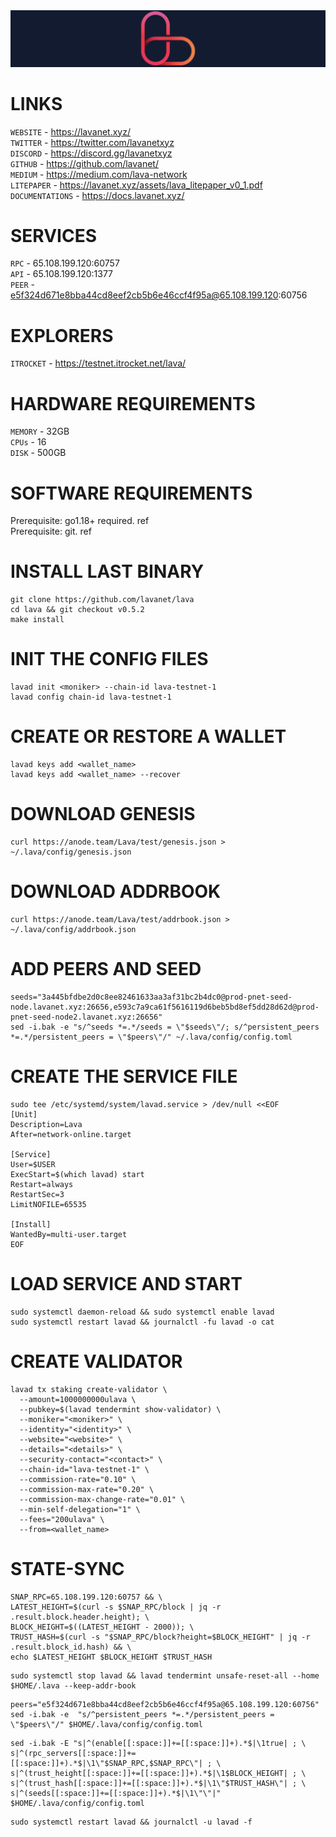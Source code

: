 <img src="https://github.com/romanr95/GUIDS/blob/main/LAVA/LOGO_LAVA.png" width="1050" alt="" />

# LINKS
```WEBSITE``` - https://lavanet.xyz/ <br>
```TWITTER``` - https://twitter.com/lavanetxyz <br>
```DISCORD``` - https://discord.gg/lavanetxyz <br>
```GITHUB``` - https://github.com/lavanet/ <br>
```MEDIUM``` - https://medium.com/lava-network <br>
```LITEPAPER``` - https://lavanet.xyz/assets/lava_litepaper_v0_1.pdf <br>
```DOCUMENTATIONS``` - https://docs.lavanet.xyz/
# SERVICES
```RPC``` - 65.108.199.120:60757 <br>
```API``` - 65.108.199.120:1377 <br>
```PEER``` - e5f324d671e8bba44cd8eef2cb5b6e46ccf4f95a@65.108.199.120:60756 
# EXPLORERS
```ITROCKET``` - https://testnet.itrocket.net/lava/ 
# HARDWARE REQUIREMENTS
```MEMORY``` - 32GB <br>
```CPUs``` - 16 <br>
```DISK``` - 500GB
# SOFTWARE REQUIREMENTS
Prerequisite: go1.18+ required. ref <br>
Prerequisite: git. ref
# INSTALL LAST BINARY
```
git clone https://github.com/lavanet/lava
cd lava && git checkout v0.5.2
make install
```
# INIT THE CONFIG FILES
```
lavad init <moniker> --chain-id lava-testnet-1
lavad config chain-id lava-testnet-1
```
# CREATE OR RESTORE A WALLET
```
lavad keys add <wallet_name>
lavad keys add <wallet_name> --recover
```
# DOWNLOAD GENESIS
```
curl https://anode.team/Lava/test/genesis.json > ~/.lava/config/genesis.json
```
# DOWNLOAD ADDRBOOK
```
curl https://anode.team/Lava/test/addrbook.json > ~/.lava/config/addrbook.json
```
# ADD PEERS AND SEED
```
seeds="3a445bfdbe2d0c8ee82461633aa3af31bc2b4dc0@prod-pnet-seed-node.lavanet.xyz:26656,e593c7a9ca61f5616119d6beb5bd8ef5dd28d62d@prod-pnet-seed-node2.lavanet.xyz:26656"
sed -i.bak -e "s/^seeds *=.*/seeds = \"$seeds\"/; s/^persistent_peers *=.*/persistent_peers = \"$peers\"/" ~/.lava/config/config.toml
```
# CREATE THE SERVICE FILE
```
sudo tee /etc/systemd/system/lavad.service > /dev/null <<EOF
[Unit]
Description=Lava
After=network-online.target

[Service]
User=$USER
ExecStart=$(which lavad) start
Restart=always
RestartSec=3
LimitNOFILE=65535

[Install]
WantedBy=multi-user.target
EOF
```
# LOAD SERVICE AND START
```
sudo systemctl daemon-reload && sudo systemctl enable lavad
sudo systemctl restart lavad && journalctl -fu lavad -o cat
```
# CREATE VALIDATOR
```
lavad tx staking create-validator \
  --amount=1000000000ulava \
  --pubkey=$(lavad tendermint show-validator) \
  --moniker="<moniker>" \
  --identity="<identity>" \
  --website="<website>" \
  --details="<details>" \
  --security-contact="<contact>" \
  --chain-id="lava-testnet-1" \
  --commission-rate="0.10" \
  --commission-max-rate="0.20" \
  --commission-max-change-rate="0.01" \
  --min-self-delegation="1" \
  --fees="200ulava" \
  --from=<wallet_name>
```
# STATE-SYNC
```
SNAP_RPC=65.108.199.120:60757 && \
LATEST_HEIGHT=$(curl -s $SNAP_RPC/block | jq -r .result.block.header.height); \
BLOCK_HEIGHT=$((LATEST_HEIGHT - 2000)); \
TRUST_HASH=$(curl -s "$SNAP_RPC/block?height=$BLOCK_HEIGHT" | jq -r .result.block_id.hash) && \
echo $LATEST_HEIGHT $BLOCK_HEIGHT $TRUST_HASH
```
```
sudo systemctl stop lavad && lavad tendermint unsafe-reset-all --home $HOME/.lava --keep-addr-book
```
```
peers="e5f324d671e8bba44cd8eef2cb5b6e46ccf4f95a@65.108.199.120:60756"
sed -i.bak -e  "s/^persistent_peers *=.*/persistent_peers = \"$peers\"/" $HOME/.lava/config/config.toml
```
```
sed -i.bak -E "s|^(enable[[:space:]]+=[[:space:]]+).*$|\1true| ; \
s|^(rpc_servers[[:space:]]+=[[:space:]]+).*$|\1\"$SNAP_RPC,$SNAP_RPC\"| ; \
s|^(trust_height[[:space:]]+=[[:space:]]+).*$|\1$BLOCK_HEIGHT| ; \
s|^(trust_hash[[:space:]]+=[[:space:]]+).*$|\1\"$TRUST_HASH\"| ; \
s|^(seeds[[:space:]]+=[[:space:]]+).*$|\1\"\"|" $HOME/.lava/config/config.toml
```
```
sudo systemctl restart lavad && journalctl -u lavad -f
```
